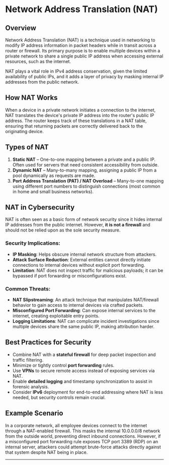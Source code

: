 # Network Address Translation (NAT)

## Overview
Network Address Translation (NAT) is a technique used in networking to modify IP address information in packet headers while in transit across a router or firewall. 
Its primary purpose is to enable multiple devices within a private network to share a single public IP address when accessing external resources, such as the internet.

NAT plays a vital role in IPv4 address conservation, given the limited availability of public IPs, and it adds a layer of privacy by masking internal IP addresses from the public network.

## How NAT Works
When a device in a private network initiates a connection to the internet, NAT translates the device's private IP address into the router's public IP address. 
The router keeps track of these translations in a NAT table, ensuring that returning packets are correctly delivered back to the originating device.

## Types of NAT
1. **Static NAT** – One-to-one mapping between a private and a public IP. Often used for servers that need consistent accessibility from outside.
2. **Dynamic NAT** – Many-to-many mapping, assigning a public IP from a pool dynamically as requests are made.
3. **Port Address Translation (PAT) / NAT Overload** – Many-to-one mapping using different port numbers to distinguish connections (most common in home and small business networks).

## NAT in Cybersecurity
NAT is often seen as a basic form of network security since it hides internal IP addresses from the public internet. However, **it is not a firewall** and should not be relied upon as the sole security measure.

### Security Implications:
- **IP Masking**: Helps obscure internal network structure from attackers.
- **Attack Surface Reduction**: External entities cannot directly initiate connections to internal devices without explicit port forwarding.
- **Limitation**: NAT does not inspect traffic for malicious payloads; it can be bypassed if port forwarding or misconfigurations exist.

### Common Threats:
- **NAT Slipstreaming**: An attack technique that manipulates NAT/firewall behavior to gain access to internal devices via crafted packets.
- **Misconfigured Port Forwarding**: Can expose internal services to the internet, creating exploitable entry points.
- **Logging Limitations**: NAT can complicate incident investigations since multiple devices share the same public IP, making attribution harder.

## Best Practices for Security
- Combine NAT with a **stateful firewall** for deep packet inspection and traffic filtering.
- Minimize or tightly control **port forwarding** rules.
- Use **VPNs** to secure remote access instead of exposing services via NAT.
- Enable **detailed logging** and timestamp synchronization to assist in forensic analysis.
- Consider **IPv6** deployment for end-to-end addressing where NAT is less needed, but security controls remain crucial.

## Example Scenario
In a corporate network, all employee devices connect to the internet through a NAT-enabled firewall. This masks the internal 10.0.0.0/8 network from the outside world, preventing direct inbound connections. 
However, if a misconfigured port forwarding rule exposes TCP port 3389 (RDP) on an internal server, attackers could attempt brute-force attacks directly against that system despite NAT being in place.

---
